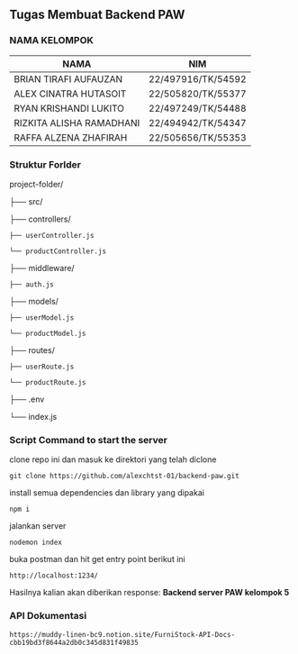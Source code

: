 ## Tugas Membuat Backend PAW

### NAMA KELOMPOK 
| NAMA  | NIM |
|--|--|
| BRIAN TIRAFI AUFAUZAN | 22/497916/TK/54592 |
| ALEX CINATRA HUTASOIT | 22/505820/TK/55377 |
| RYAN KRISHANDI LUKITO | 22/497249/TK/54488 |
| RIZKITA ALISHA RAMADHANI | 22/494942/TK/54347 |
| RAFFA ALZENA ZHAFIRAH | 22/505656/TK/55353 |

### Struktur Forlder
project-folder/

├── src/

  ├── controllers/

    ├── userController.js

    └── productController.js

  ├── middleware/

    ├── auth.js

  ├── models/

    ├── userModel.js

    └── productModel.js

  ├── routes/

    ├── userRoute.js

    └── productRoute.js

├── .env

└── index.js






### Script Command to start the server
clone repo ini dan masuk ke direktori yang telah diclone

    git clone https://github.com/alexchtst-01/backend-paw.git

install semua dependencies dan library yang dipakai

    npm i

jalankan server

    nodemon index

buka postman dan hit get entry point berikut ini 

    http://localhost:1234/

Hasilnya kalian akan diberikan response: 
**Backend server PAW kelompok 5**

### API Dokumentasi 
    https://muddy-linen-bc9.notion.site/FurniStock-API-Docs-cbb19bd3f8644a2db0c345d831f49835
